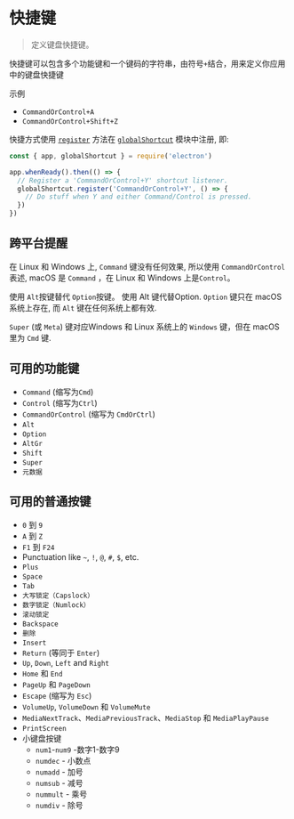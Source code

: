 # 快捷键

> 定义键盘快捷键。

快捷键可以包含多个功能键和一个键码的字符串，由符号`+`结合，用来定义你应用中的键盘快捷键

示例

* `CommandOrControl+A`
* `CommandOrControl+Shift+Z`

快捷方式使用 [` register `](global-shortcut.md#globalshortcutregisteraccelerator-callback) 方法在 [` globalShortcut `](global-shortcut.md) 模块中注册, 即:

```javascript
const { app, globalShortcut } = require('electron')

app.whenReady().then(() => {
  // Register a 'CommandOrControl+Y' shortcut listener.
  globalShortcut.register('CommandOrControl+Y', () => {
    // Do stuff when Y and either Command/Control is pressed.
  })
})
```

## 跨平台提醒

在 Linux 和 Windows 上, ` Command ` 键没有任何效果, 所以使用 ` CommandOrControl `表述, macOS 是 ` Command ` ，在 Linux 和 Windows 上是` Control `。

使用 `Alt`按键替代 `Option`按键。 使用 Alt 键代替Option. `Option` 键只在 macOS 系统上存在, 而 `Alt` 键在任何系统上都有效.

`Super` (或 `Meta`) 键对应Windows 和 Linux 系统上的 `Windows` 键，但在 macOS 里为 `Cmd` 键.

## 可用的功能键

* `Command` (缩写为`Cmd`)
* `Control` (缩写为`Ctrl`)
* `CommandOrControl` (缩写为 `CmdOrCtrl`)
* `Alt`
* `Option`
* `AltGr`
* `Shift`
* `Super`
* `元数据`

## 可用的普通按键

* `0` 到 `9`
* `A` 到 `Z`
* `F1` 到 `F24`
* Punctuation like `~`, `!`, `@`, `#`, `$`, etc.
* `Plus`
* `Space`
* `Tab`
* `大写锁定（Capslock）`
* `数字锁定（Numlock）`
* `滚动锁定`
* `Backspace`
* `删除`
* `Insert`
* `Return` (等同于 `Enter`)
* `Up`, `Down`, `Left` and `Right`
* `Home` 和 `End`
* `PageUp` 和 `PageDown`
* `Escape` (缩写为 `Esc`)
* `VolumeUp`, `VolumeDown` 和 `VolumeMute`
* ` MediaNextTrack `、` MediaPreviousTrack `、` MediaStop ` 和 ` MediaPlayPause `
* `PrintScreen`
* 小键盘按键
  * `num1`-`num9` -数字1-数字9
  * `numdec` - 小数点
  * `numadd` - 加号
  * `numsub` - 减号
  * `nummult` - 乘号
  * `numdiv` - 除号
